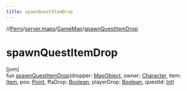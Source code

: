 ```yaml
---
title: spawnQuestItemDrop
---
```

//[Perry](../../../index.html)/[server.maps](../index.html)/[GameMap](index.html)/[spawnQuestItemDrop](spawn-quest-item-drop.html)



# spawnQuestItemDrop



[jvm]\
fun [spawnQuestItemDrop](spawn-quest-item-drop.html)(dropper: [MapObject](../-map-object/index.html), owner: [Character](../../client/-character/index.html), item: [Item](../../client.inventory/-item/index.html), pos: [Point](https://docs.oracle.com/javase/8/docs/api/java/awt/Point.html), ffaDrop: [Boolean](https://kotlinlang.org/api/latest/jvm/stdlib/kotlin/-boolean/index.html), playerDrop: [Boolean](https://kotlinlang.org/api/latest/jvm/stdlib/kotlin/-boolean/index.html), questId: [Int](https://kotlinlang.org/api/latest/jvm/stdlib/kotlin/-int/index.html))




